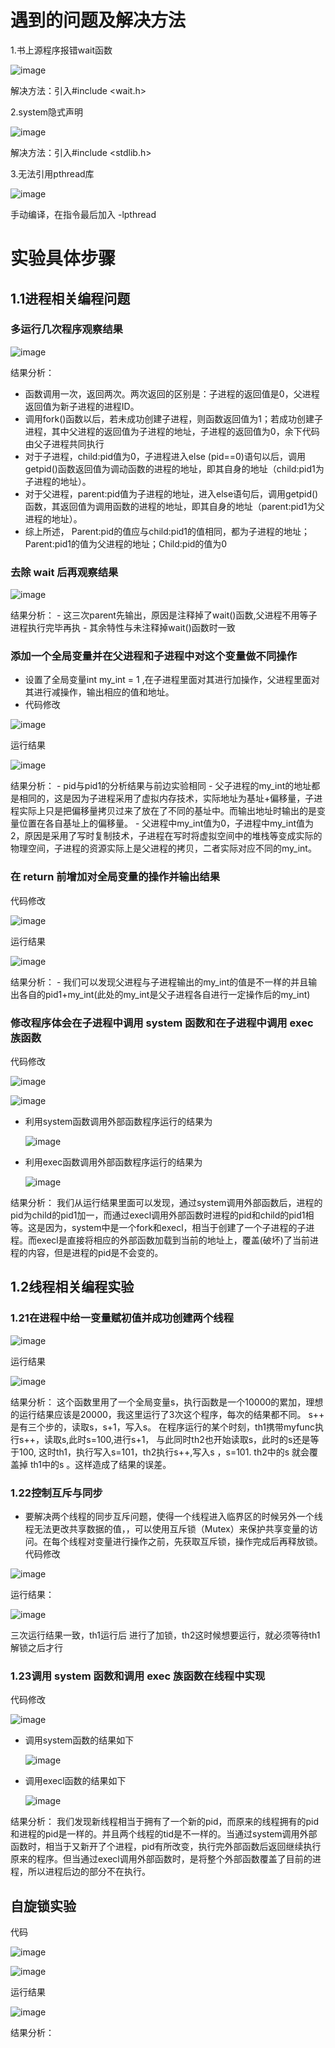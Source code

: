# 遇到的问题及解决方法
1.书上源程序报错wait函数

![image](https://github.com/774512/774512/assets/148979339/2a18b473-f826-4194-afdc-46d6a59a0ac1)

解决方法：引入#include <wait.h>

2.system隐式声明

![image](https://github.com/774512/774512/assets/148979339/774bd953-e04f-4c14-993f-26b1524391fc)

解决方法：引入#include <stdlib.h>

3.无法引用pthread库

![image](https://github.com/774512/774512/assets/148979339/11179713-a6b6-4bd9-a890-9e3a159e121f)

手动编译，在指令最后加入 -lpthread
# 实验具体步骤
## 1.1进程相关编程问题
### 多运行几次程序观察结果

![image](https://github.com/774512/774512/assets/148979339/7c60fd1e-42f6-43d4-9abb-0366f5bff1d4)

结果分析：
  - 函数调用一次，返回两次。两次返回的区别是：子进程的返回值是0，父进程返回值为新子进程的进程ID。
  - 调用fork()函数以后，若未成功创建子进程，则函数返回值为1；若成功创建子进程，其中父进程的返回值为子进程的地址，子进程的返回值为0，余下代码由父子进程共同执行
  - 对于子进程，child:pid值为0，子进程进入else (pid==0)语句以后，调用getpid()函数返回值为调动函数的进程的地址，即其自身的地址（child:pid1为子进程的地址）。
  - 对于父进程，parent:pid值为子进程的地址，进入else语句后，调用getpid()函数，其返回值为调用函数的进程的地址，即其自身的地址（parent:pid1为父进程的地址）。
  - 综上所述， Parent:pid的值应与child:pid1的值相同，都为子进程的地址； Parent:pid1的值为父进程的地址；Child:pid的值为0
### 去除 wait 后再观察结果

![image](https://github.com/774512/774512/assets/148979339/4014152a-eaa1-4f6f-b3ca-f867adb07b09)

结果分析：
    - 这三次parent先输出，原因是注释掉了wait()函数,父进程不用等子进程执行完毕再执
    - 其余特性与未注释掉wait()函数时一致
### 添加一个全局变量并在父进程和子进程中对这个变量做不同操作
- 设置了全局变量int my_int = 1 ,在子进程里面对其进行加操作，父进程里面对其进行减操作，输出相应的值和地址。
- 代码修改

![image](https://github.com/774512/774512/assets/148979339/243feb6d-df43-418b-98e6-23d76a1f36a7)

运行结果

![image](https://github.com/774512/774512/assets/148979339/fb75f790-6827-41e6-9003-674383926b17)

结果分析：
    - pid与pid1的分析结果与前边实验相同
    - 父子进程的my_int的地址都是相同的，这是因为子进程采用了虚拟内存技术，实际地址为基址+偏移量，子进程实际上只是把偏移量拷贝过来了放在了不同的基址中。而输出地址时输出的是变量位置在各自基址上的偏移量。
    - 父进程中my_int值为0，子进程中my_int值为2，原因是采用了写时复制技术，子进程在写时将虚拟空间中的堆栈等变成实际的物理空间，子进程的资源实际上是父进程的拷贝，二者实际对应不同的my_int。
###  在 return 前增加对全局变量的操作并输出结果
代码修改

![image](https://github.com/774512/774512/assets/148979339/145599ee-fcfa-4f7f-9702-bac09d0dbcd3)

运行结果

![image](https://github.com/774512/774512/assets/148979339/a0eb5ba1-8835-4ff0-9fa0-101ebaaf41da)

结果分析：
    - 我们可以发现父进程与子进程输出的my_int的值是不一样的并且输出各自的pid1+my_int(此处的my_int是父子进程各自进行一定操作后的my_int)
### 修改程序体会在子进程中调用 system 函数和在子进程中调用 exec 族函数
代码修改

![image](https://github.com/774512/774512/assets/148979339/924fcd80-867f-4202-a051-ee5ded2da09e)

![image](https://github.com/774512/774512/assets/148979339/635b98d3-55ca-4cdc-9a20-fe9479c71a03)

- 利用system函数调用外部函数程序运行的结果为

   ![image](https://github.com/774512/774512/assets/148979339/2f0769c9-5caf-48ae-9b52-b8cbe89f964a)

- 利用exec函数调用外部函数程序运行的结果为

   ![image](https://github.com/774512/774512/assets/148979339/b987f49d-e1d4-4256-9d2d-4e7252c3b09e)

结果分析：
    我们从运行结果里面可以发现，通过system调用外部函数后，进程的pid为child的pid1加一，而通过execl调用外部函数时进程的pid和child的pid1相等。这是因为，system中是一个fork和execl，相当于创建了一个子进程的子进程。而execl是直接将相应的外部函数加载到当前的地址上，覆盖(破坏)了当前进程的内容，但是进程的pid是不会变的。
## 1.2线程相关编程实验
### 1.21在进程中给一变量赋初值并成功创建两个线程

![image](https://github.com/774512/774512/assets/148979339/5dd47a62-4f15-4f4c-bbef-5e30f9daaf1c)

运行结果

![image](https://github.com/774512/774512/assets/148979339/e2c92a21-7933-4ac6-8ace-6e9969d4bc79)

结果分析：
    这个函数里用了一个全局变量s，执行函数是一个10000的累加，理想的运行结果应该是20000，我这里运行了3次这个程序，每次的结果都不同。 
    s++ 是有三个步的，读取s，s+1，写入s。
    在程序运行的某个时刻，th1携带myfunc执行s++，读取s,此时s=100,进行s+1， 与此同时th2也开始读取s，此时的s还是等于100, 这时th1，执行写入s=101，th2执行s++,写入s ，s=101. th2中的s 就会覆盖掉 th1中的s 。这样造成了结果的误差。
### 1.22控制互斥与同步
- 要解决两个线程的同步互斥问题，使得一个线程进入临界区的时候另外一个线程无法更改共享数据的值，，可以使用互斥锁（Mutex）来保护共享变量的访问。在每个线程对变量进行操作之前，先获取互斥锁，操作完成后再释放锁。
代码修改

![image](https://github.com/774512/774512/assets/148979339/64c168ab-a40d-4482-8c73-1cf35f0aedad)

运行结果：

![image](https://github.com/774512/774512/assets/148979339/e018c73d-ab26-424a-84cf-ab19151b7444)

三次运行结果一致，th1运行后 进行了加锁，th2这时候想要运行，就必须等待th1解锁之后才行
### 1.23调用 system 函数和调用 exec 族函数在线程中实现
代码修改

![image](https://github.com/774512/774512/assets/148979339/1c4b8f7e-fc77-4233-b35a-b88146c017c0)

- 调用system函数的结果如下

   ![image](https://github.com/774512/774512/assets/148979339/5bac9334-53eb-4844-ae49-d92bb33ec81a)

- 调用execl函数的结果如下

  ![image](https://github.com/774512/774512/assets/148979339/293a19bf-7583-42e1-84f7-8000f5891722)

结果分析：
    我们发现新线程相当于拥有了一个新的pid，而原来的线程拥有的pid和进程的pid是一样的。并且两个线程的tid是不一样的。当通过system调用外部函数时，相当于又新开了个进程，pid有所改变，执行完外部函数后返回继续执行原来的程序。但当通过execl调用外部函数时，是将整个外部函数覆盖了目前的进程，所以进程后边的部分不在执行。
## 自旋锁实验

代码

![image](https://github.com/774512/774512/assets/148979339/97692981-4099-4f02-b425-04dca9a54e61)

![image](https://github.com/774512/774512/assets/148979339/d29381c5-5a06-41cb-a268-c074343a47e2)

运行结果

![image](https://github.com/774512/774512/assets/148979339/7fd98fbc-c762-4272-9bfb-7471ca4197a3)

结果分析：
    









 






<!---
774512/774512 is a ✨ special ✨ repository because its `README.md` (this file) appears on your GitHub profile.
You can click the Preview link to take a look at your changes.
--->
